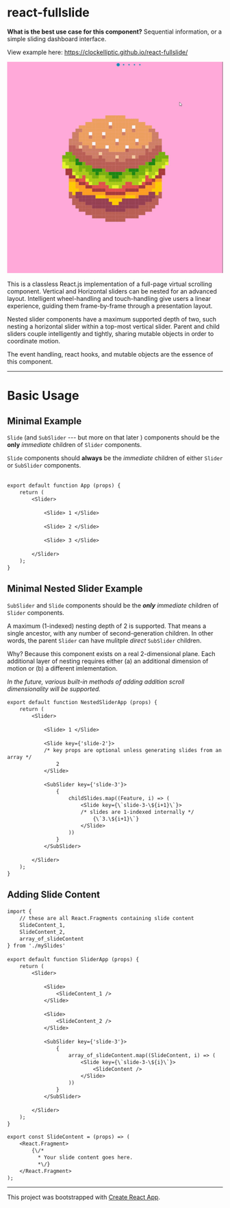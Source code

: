 # react-fullslide

__What is the best use case for this component?__ Sequential information, or a simple sliding dashboard interface.

View example here: https://clockelliptic.github.io/react-fullslide/

![App Example](https://github.com/clockelliptic/react-fullslide/blob/master/portfolio/vid.gif)

This is a classless React.js implementation of a full-page virtual scrolling component. Vertical and Horizontal sliders can be nested for an advanced layout. Intelligent wheel-handling and touch-handling give users a linear experience, guiding them frame-by-frame through a presentation layout.

Nested slider components have a maximum supported depth of two, such nesting a horizontal slider within a top-most vertical slider. Parent and child sliders couple intelligently and tightly, sharing mutable objects in order to coordinate motion.

The event handling, react hooks, and mutable objects are the essence of this component.

-----------------------------------------------------------------------------------

# Basic Usage


## Minimal Example

`Slide` (and `SubSlider` --- but more on that later ) components should be the __only__ *immediate*  children of `Slider` components.

`Slide` components should __always__ be the *immediate* children of either `Slider` or `SubSlider` components.

```

export default function App (props) {
    return (
        <Slider>

            <Slide> 1 </Slide>

            <Slide> 2 </Slide>

            <Slide> 3 </Slide>

        </Slider>
    );
}
```


## Minimal Nested Slider Example


`SubSlider` and `Slide` components should be the *__only__ immediate* children of `Slider` components.

A maximum (1-indexed) nesting depth of 2 is supported. That means a single ancestor, with any number of second-generation children. In other words, the parent `Slider` can have mulitple *direct* `SubSlider` children.

Why? Because this component exists on a real 2-dimensional plane. Each additional layer of nesting requires either (a) an additional dimension of motion or (b) a different imlementation.

*In the future, various built-in methods of adding addition scroll dimensionality will be supported.*

```
export default function NestedSliderApp (props) {
    return (
        <Slider>

            <Slide> 1 </Slide>

            <Slide key={'slide-2'}>
            /* key props are optional unless generating slides from an array */
                2
            </Slide>

            <SubSlider key={'slide-3'}>
                {
                    childSlides.map((Feature, i) => (
                        <Slide key={\`slide-3-\${i+1}\`}>
                        /* slides are 1-indexed internally */
                            {\`3.\${i+1}\`}
                        </Slide>
                    ))
                }
            </SubSlider>

        </Slider>
    );
}
```


## Adding Slide Content


```
import {
    // these are all React.Fragments containing slide content
    SlideContent_1,
    SlideContent_2,
    array_of_slideContent
} from './mySlides'

export default function SliderApp (props) {
    return (
        <Slider>

            <Slide>
                <SlideContent_1 />
            </Slide>

            <Slide>
                <SlideContent_2 />
            </Slide>

            <SubSlider key={'slide-3'}>
                {
                    array_of_slideContent.map((SlideContent, i) => (
                        <Slide key={\`slide-3-\${i}\`}>
                            <SlideContent />
                        </Slide>
                    ))
                }
            </SubSlider>

        </Slider>
    );
}
```

```
export const SlideContent = (props) => (
    <React.Fragment>
        {\/*
          * Your slide content goes here.
          *\/}
    </React.Fragment>
);
```



-----------------------------------------------------------------------------------

This project was bootstrapped with [Create React App](https://github.com/facebook/create-react-app).
